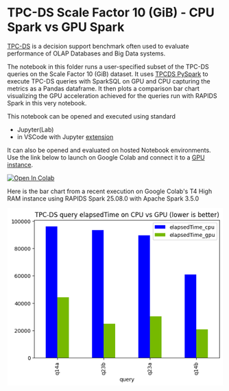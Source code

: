 # TPC-DS Scale Factor 10 (GiB) - CPU Spark vs GPU Spark

[TPC-DS](https://www.tpc.org/tpcds/) is a decision support benchmark often used to evaluate
performance of OLAP Databases and Big Data systems.

The notebook in this folder runs a user-specified subset of the TPC-DS queries on the
Scale Factor 10 (GiB) dataset. It uses [TPCDS PySpark](https://github.com/cerndb/SparkTraining/blob/master/notebooks/TPCDS_PySpark_CERN_SWAN_getstarted.ipynb)
to execute TPC-DS queries with SparkSQL on GPU and CPU capturing the metrics
as a Pandas dataframe. It then plots a comparison bar chart visualizing
the GPU acceleration achieved for the queries run with RAPIDS Spark in this
very notebook.

This notebook can be opened and executed using standard

- Jupyter(Lab)
- in VSCode with Jupyter [extension](https://marketplace.visualstudio.com/items?itemName=ms-toolsai.jupyter)

It can also be opened and evaluated on hosted Notebook environments. Use the link below to launch on
Google Colab and connect it to a [GPU instance](https://research.google.com/colaboratory/faq.html).

 <a target="_blank" href="https://colab.research.google.com/github/NVIDIA/spark-rapids-examples/blob/branch-25.08/examples/SQL%2BDF-Examples/tpcds/notebooks/TPCDS-SF10.ipynb">
  <img src="https://colab.research.google.com/assets/colab-badge.svg" alt="Open In Colab"/>
</a>

Here is the bar chart from a recent execution on Google Colab's T4 High RAM instance using
RAPIDS Spark 25.08.0 with Apache Spark 3.5.0

![tpcds-speedup](/docs/img/guides/tpcds.png)
